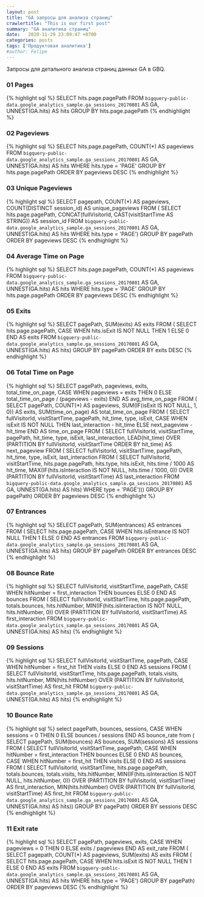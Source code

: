 ```yaml
---
layout: post
title: "GA запросы для анализа страниц"
crawlertitle: "This is our first post"
summary: "GA аналитика страниц"
date:   2020-11-29 23:09:47 +0700
categories: posts
tags: ['Продуктовая аналитика']
#author: Felipe
---
```



Запросы для детального анализа страниц данных GA в GBQ.

### 01 Pages

{% highlight sql %}
SELECT
  hits.page.pagePath
FROM
  `bigquery-public-data.google_analytics_sample.ga_sessions_20170801` AS GA,
  UNNEST(GA.hits) AS hits
GROUP BY
  hits.page.pagePath
{% endhighlight %}

### 02 Pageviews

{% highlight sql %}
SELECT
  hits.page.pagePath,
  COUNT(*) AS pageviews
FROM
  `bigquery-public-data.google_analytics_sample.ga_sessions_20170801` AS GA,
  UNNEST(GA.hits) AS hits
WHERE
  hits.type = 'PAGE'
GROUP BY
  hits.page.pagePath
ORDER BY
  pageviews DESC
{% endhighlight %}

### 03 Unique Pageviews

{% highlight sql %}
SELECT
  pagepath,
  COUNT(*) AS pageviews,
  COUNT(DISTINCT session_id) AS unique_pageviews
FROM (
  SELECT
    hits.page.pagePath,
    CONCAT(fullVisitorId, CAST(visitStartTime AS STRING)) AS session_id
  FROM
    `bigquery-public-data.google_analytics_sample.ga_sessions_20170801` AS GA,
    UNNEST(GA.hits) AS hits
  WHERE
    hits.type = 'PAGE')
GROUP BY
  pagePath
ORDER BY
  pageviews DESC
{% endhighlight %}

### 04 Average Time on Page

{% highlight sql %}
SELECT
  hits.page.pagePath,
  COUNT(*) AS pageviews
FROM
  `bigquery-public-data.google_analytics_sample.ga_sessions_20170801`  AS GA,
  UNNEST(GA.hits) AS hits
WHERE
  hits.type = 'PAGE'
GROUP BY
  hits.page.pagePath
ORDER BY
  pageviews DESC
{% endhighlight %}

### 05 Exits

{% highlight sql %}
SELECT
  pagePath,
  SUM(exits) AS exits
FROM (
  SELECT
    hits.page.pagePath,
    CASE
      WHEN hits.isExit IS NOT NULL THEN 1
      ELSE 0
    END AS exits
  FROM
    `bigquery-public-data.google_analytics_sample.ga_sessions_20170801` AS GA,
    UNNEST(GA.hits) AS hits)
GROUP BY
  pagePath
ORDER BY
  exits DESC
{% endhighlight %}

### 06 Total Time on Page

{% highlight sql %}
SELECT
  pagePath,
  pageviews,
  exits,
  total_time_on_page,
  CASE
    WHEN pageviews = exits THEN 0
    ELSE total_time_on_page / (pageviews - exits)
  END AS avg_time_on_page
FROM (
  SELECT
    pagePath,
    COUNT(*) AS pageviews,
    SUM(IF(isExit IS NOT NULL,
        1,
        0)) AS exits,
    SUM(time_on_page) AS total_time_on_page
  FROM (
    SELECT
      fullVisitorId,
      visitStartTime,
      pagePath,
      hit_time,
      type,
      isExit,
      CASE
        WHEN isExit IS NOT NULL THEN last_interaction - hit_time
        ELSE next_pageview - hit_time
      END AS time_on_page
    FROM (
      SELECT
        fullVisitorId,
        visitStartTime,
        pagePath,
        hit_time,
        type,
        isExit,
        last_interaction,
        LEAD(hit_time) OVER (PARTITION BY fullVisitorId, visitStartTime ORDER BY hit_time) AS next_pageview
      FROM (
        SELECT
          fullVisitorId,
          visitStartTime,
          pagePath,
          hit_time,
          type,
          isExit,
          last_interaction
        FROM (
          SELECT
            fullVisitorId,
            visitStartTime,
            hits.page.pagePath,
            hits.type,
            hits.isExit,
            hits.time / 1000 AS hit_time,
            MAX(IF(hits.isInteraction IS NOT NULL,
                hits.time / 1000,
                0)) OVER (PARTITION BY fullVisitorId, visitStartTime) AS last_interaction
          FROM
            `bigquery-public-data.google_analytics_sample.ga_sessions_20170801` AS GA,
            UNNEST(GA.hits) AS hits)
        WHERE
          type = 'PAGE')))
  GROUP BY
    pagePath)
ORDER BY
  pageviews DESC
{% endhighlight %}

### 07 Entrances

{% highlight sql %}
SELECT
  pagePath,
  SUM(entrances) AS entrances
FROM (
  SELECT
    hits.page.pagePath,
    CASE
      WHEN hits.isEntrance IS NOT NULL THEN 1
      ELSE 0
    END AS entrances
  FROM
    `bigquery-public-data.google_analytics_sample.ga_sessions_20170801` AS GA,
    UNNEST(GA.hits) AS hits)
GROUP BY
  pagePath
ORDER BY
  entrances DESC
{% endhighlight %}

### 08 Bounce Rate

{% highlight sql %}
SELECT
  fullVisitorId,
  visitStartTime,
  pagePath,
  CASE
    WHEN hitNumber = first_interaction THEN bounces
    ELSE 0
  END AS bounces
FROM (
  SELECT
    fullVisitorId,
    visitStartTime,
    hits.page.pagePath,
    totals.bounces,
    hits.hitNumber,
    MIN(IF(hits.isInteraction IS NOT NULL,
        hits.hitNumber,
        0)) OVER (PARTITION BY fullVisitorId, visitStartTime) AS first_interaction
  FROM
    `bigquery-public-data.google_analytics_sample.ga_sessions_20170801` AS GA,
    UNNEST(GA.hits) AS hits)
{% endhighlight %}

### 09 Sessions

{% highlight sql %}
SELECT
  fullVisitorId,
  visitStartTime,
  pagePath,
  CASE
    WHEN hitNumber = first_hit THEN visits
    ELSE 0
  END AS sessions
FROM (
  SELECT
    fullVisitorId,
    visitStartTime,
    hits.page.pagePath,
    totals.visits,
    hits.hitNumber,
    MIN(hits.hitNumber) OVER (PARTITION BY fullVisitorId, visitStartTime) AS first_hit
  FROM
    `bigquery-public-data.google_analytics_sample.ga_sessions_20170801` AS GA,
    UNNEST(GA.hits) AS hits)
{% endhighlight %}

### 10 Bounce Rate

{% highlight sql %}
select
pagePath,
bounces,
sessions,
CASE
    WHEN sessions = 0 THEN 0
    ELSE bounces / sessions
  END AS bounce_rate
  from (
SELECT
  pagePath,
  SUM(bounces) AS bounces,
  SUM(sessions) AS sessions
FROM (
  SELECT
    fullVisitorId,
    visitStartTime,
    pagePath,
    CASE
      WHEN hitNumber = first_interaction THEN bounces
      ELSE 0
    END AS bounces,
    CASE
      WHEN hitNumber = first_hit THEN visits
      ELSE 0
    END AS sessions
  FROM (
    SELECT
      fullVisitorId,
      visitStartTime,
      hits.page.pagePath,
      totals.bounces,
      totals.visits,
      hits.hitNumber,
      MIN(IF(hits.isInteraction IS NOT NULL,
          hits.hitNumber,
          0)) OVER (PARTITION BY fullVisitorId, visitStartTime) AS first_interaction,
      MIN(hits.hitNumber) OVER (PARTITION BY fullVisitorId, visitStartTime) AS first_hit
    FROM
      `bigquery-public-data.google_analytics_sample.ga_sessions_20170801` AS GA,
      UNNEST(GA.hits) AS hits))
GROUP BY
  pagePath)
ORDER BY
  sessions DESC
{% endhighlight %}

### 11 Exit rate

{% highlight sql %}
SELECT
  pagePath,
  pageviews,
  exits,
  CASE
    WHEN pageviews = 0 THEN 0
    ELSE exits / pageviews
  END AS exit_rate
FROM (
  SELECT
    pagepath,
    COUNT(*) AS pageviews,
    SUM(exits) AS exits
  FROM (
    SELECT
      hits.page.pagePath,
      CASE
        WHEN hits.isExit IS NOT NULL THEN 1
        ELSE 0
      END AS exits
    FROM
      `bigquery-public-data.google_analytics_sample.ga_sessions_20170801` AS GA,
      UNNEST(GA.hits) AS hits
    WHERE
      hits.type = 'PAGE')
  GROUP BY
    pagePath)
ORDER BY
  pageviews DESC
{% endhighlight %}

